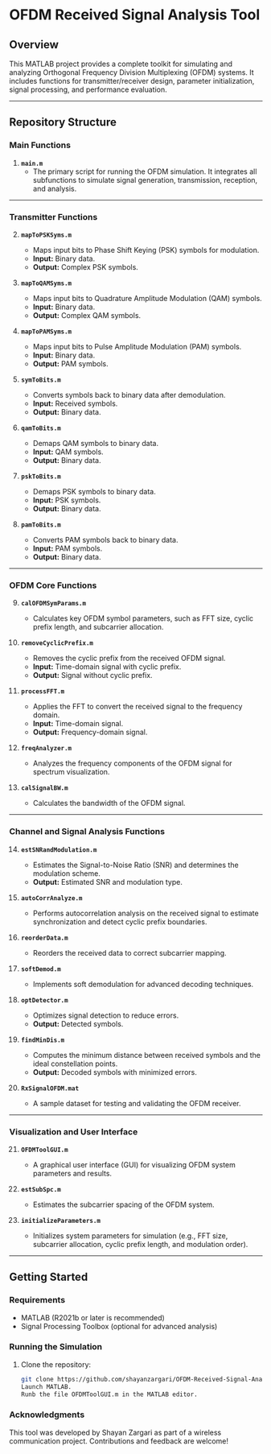 # **OFDM Received Signal Analysis Tool**

## **Overview**
This MATLAB project provides a complete toolkit for simulating and analyzing Orthogonal Frequency Division Multiplexing (OFDM) systems. It includes functions for transmitter/receiver design, parameter initialization, signal processing, and performance evaluation.

---

## **Repository Structure**

### **Main Functions**
1. **`main.m`**  
   - The primary script for running the OFDM simulation. It integrates all subfunctions to simulate signal generation, transmission, reception, and analysis.

---

### **Transmitter Functions**
2. **`mapToPSKSyms.m`**  
   - Maps input bits to Phase Shift Keying (PSK) symbols for modulation.  
   - **Input:** Binary data.  
   - **Output:** Complex PSK symbols.

3. **`mapToQAMSyms.m`**  
   - Maps input bits to Quadrature Amplitude Modulation (QAM) symbols.  
   - **Input:** Binary data.  
   - **Output:** Complex QAM symbols.

4. **`mapToPAMSyms.m`**  
   - Maps input bits to Pulse Amplitude Modulation (PAM) symbols.  
   - **Input:** Binary data.  
   - **Output:** PAM symbols.

5. **`symToBits.m`**  
   - Converts symbols back to binary data after demodulation.  
   - **Input:** Received symbols.  
   - **Output:** Binary data.

6. **`qamToBits.m`**  
   - Demaps QAM symbols to binary data.  
   - **Input:** QAM symbols.  
   - **Output:** Binary data.

7. **`pskToBits.m`**  
   - Demaps PSK symbols to binary data.  
   - **Input:** PSK symbols.  
   - **Output:** Binary data.

8. **`pamToBits.m`**  
   - Converts PAM symbols back to binary data.  
   - **Input:** PAM symbols.  
   - **Output:** Binary data.

---

### **OFDM Core Functions**
9. **`calOFDMSymParams.m`**  
   - Calculates key OFDM symbol parameters, such as FFT size, cyclic prefix length, and subcarrier allocation.

10. **`removeCyclicPrefix.m`**  
    - Removes the cyclic prefix from the received OFDM signal.  
    - **Input:** Time-domain signal with cyclic prefix.  
    - **Output:** Signal without cyclic prefix.

11. **`processFFT.m`**  
    - Applies the FFT to convert the received signal to the frequency domain.  
    - **Input:** Time-domain signal.  
    - **Output:** Frequency-domain signal.

12. **`freqAnalyzer.m`**  
    - Analyzes the frequency components of the OFDM signal for spectrum visualization.  

13. **`calSignalBW.m`**  
    - Calculates the bandwidth of the OFDM signal.

---

### **Channel and Signal Analysis Functions**
14. **`estSNRandModulation.m`**  
    - Estimates the Signal-to-Noise Ratio (SNR) and determines the modulation scheme.  
    - **Output:** Estimated SNR and modulation type.

15. **`autoCorrAnalyze.m`**  
    - Performs autocorrelation analysis on the received signal to estimate synchronization and detect cyclic prefix boundaries.

16. **`reorderData.m`**  
    - Reorders the received data to correct subcarrier mapping.

17. **`softDemod.m`**  
    - Implements soft demodulation for advanced decoding techniques.  

18. **`optDetector.m`**  
    - Optimizes signal detection to reduce errors.  
    - **Output:** Detected symbols.

19. **`findMinDis.m`**  
    - Computes the minimum distance between received symbols and the ideal constellation points.  
    - **Output:** Decoded symbols with minimized errors.

20. **`RxSignalOFDM.mat`**  
    - A sample dataset for testing and validating the OFDM receiver.

---

### **Visualization and User Interface**
21. **`OFDMToolGUI.m`**  
    - A graphical user interface (GUI) for visualizing OFDM system parameters and results.

22. **`estSubSpc.m`**  
    - Estimates the subcarrier spacing of the OFDM system.

23. **`initializeParameters.m`**  
    - Initializes system parameters for simulation (e.g., FFT size, subcarrier allocation, cyclic prefix length, and modulation order).

---

## **Getting Started**

### **Requirements**
- MATLAB (R2021b or later is recommended)
- Signal Processing Toolbox (optional for advanced analysis)

### **Running the Simulation**
1. Clone the repository:
   ```bash
   git clone https://github.com/shayanzargari/OFDM-Received-Signal-Analysis-Tool.git
   Launch MATLAB.
   Runb the file OFDMToolGUI.m in the MATLAB editor.

### Acknowledgments
This tool was developed by Shayan Zargari as part of a wireless communication project. Contributions and feedback are welcome!

